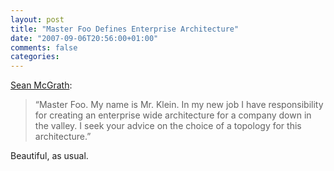 ```yaml
---
layout: post
title: "Master Foo Defines Enterprise Architecture"
date: "2007-09-06T20:56:00+01:00"
comments: false
categories: 
---
```


<p><a href="http://www.itworld.com/Comp/nlsebiz070905/index.html">Sean McGrath</a>:</p>

<blockquote>
<p>&#8220;Master Foo. My name is Mr. Klein. In my new job I have responsibility for creating an enterprise wide architecture for a company down in the valley. I seek your advice on the choice of a topology for this architecture.&#8221;</p>
</blockquote>

<p>Beautiful, as usual.</p>



